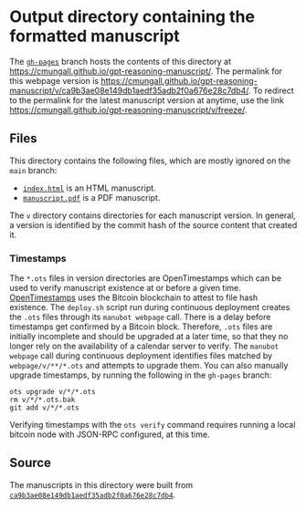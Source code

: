 # Output directory containing the formatted manuscript

The [`gh-pages`](https://github.com/cmungall/gpt-reasoning-manuscript/tree/gh-pages) branch hosts the contents of this directory at <https://cmungall.github.io/gpt-reasoning-manuscript/>.
The permalink for this webpage version is <https://cmungall.github.io/gpt-reasoning-manuscript/v/ca9b3ae08e149db1aedf35adb2f0a676e28c7db4/>.
To redirect to the permalink for the latest manuscript version at anytime, use the link <https://cmungall.github.io/gpt-reasoning-manuscript/v/freeze/>.

## Files

This directory contains the following files, which are mostly ignored on the `main` branch:

+ [`index.html`](index.html) is an HTML manuscript.
+ [`manuscript.pdf`](manuscript.pdf) is a PDF manuscript.

The `v` directory contains directories for each manuscript version.
In general, a version is identified by the commit hash of the source content that created it.

### Timestamps

The `*.ots` files in version directories are OpenTimestamps which can be used to verify manuscript existence at or before a given time.
[OpenTimestamps](https://opentimestamps.org/) uses the Bitcoin blockchain to attest to file hash existence.
The `deploy.sh` script run during continuous deployment creates the `.ots` files through its `manubot webpage` call.
There is a delay before timestamps get confirmed by a Bitcoin block.
Therefore, `.ots` files are initially incomplete and should be upgraded at a later time, so that they no longer rely on the availability of a calendar server to verify.
The `manubot webpage` call during continuous deployment identifies files matched by `webpage/v/**/*.ots` and attempts to upgrade them.
You can also manually upgrade timestamps, by running the following in the `gh-pages` branch:

```shell
ots upgrade v/*/*.ots
rm v/*/*.ots.bak
git add v/*/*.ots
```

Verifying timestamps with the `ots verify` command requires running a local bitcoin node with JSON-RPC configured, at this time.

## Source

The manuscripts in this directory were built from
[`ca9b3ae08e149db1aedf35adb2f0a676e28c7db4`](https://github.com/cmungall/gpt-reasoning-manuscript/commit/ca9b3ae08e149db1aedf35adb2f0a676e28c7db4).
